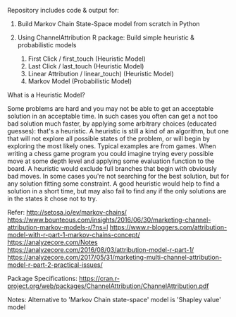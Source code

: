 Repository includes code & output for:

1. Build Markov Chain State-Space model from scratch in Python

2. Using ChannelAttribution R package: Build simple heuristic & probabilistic models
    1. First Click / first_touch (Heuristic Model) 
    2. Last Click / last_touch (Heuristic Model) 
    3. Linear Attribution / linear_touch) (Heuristic Model) 
    4. Markov Model (Probabilistic Model) 




What is a Heuristic Model?

Some problems are hard and you may not be able to get an acceptable solution in an acceptable time. In such cases you often can get a not too bad solution much faster, by applying some arbitrary choices (educated guesses): that's a heuristic.
A heuristic is still a kind of an algorithm, but one that will not explore all possible states of the problem, or will begin by exploring the most likely ones.
Typical examples are from games. When writing a chess game program you could imagine trying every possible move at some depth level and applying some evaluation function to the board. A heuristic would exclude full branches that begin with obviously bad moves.
In some cases you're not searching for the best solution, but for any solution fitting some constraint. A good heuristic would help to find a solution in a short time, but may also fail to find any if the only solutions are in the states it chose not to try.

Refer:
http://setosa.io/ev/markov-chains/
https://www.bounteous.com/insights/2016/06/30/marketing-channel-attribution-markov-models-r/?ns=l
https://www.r-bloggers.com/attribution-model-with-r-part-1-markov-chains-concept/
https://analyzecore.com/Notes
https://analyzecore.com/2016/08/03/attribution-model-r-part-1/
https://analyzecore.com/2017/05/31/marketing-multi-channel-attribution-model-r-part-2-practical-issues/

Package Specifications:
https://cran.r-project.org/web/packages/ChannelAttribution/ChannelAttribution.pdf

Notes:
Alternative to 'Markov Chain state-space' model is 'Shapley value' model
